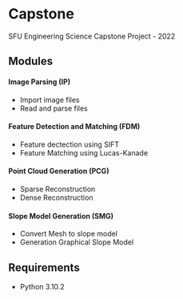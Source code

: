 # Capstone
SFU Engineering Science Capstone Project - 2022

## Modules
#### Image Parsing (IP)
* Import image files
* Read and parse files

#### Feature Detection and Matching (FDM)
* Feature dectection using SIFT
* Feature Matching using Lucas-Kanade

#### Point Cloud Generation (PCG)
* Sparse Reconstruction
* Dense Reconstruction

#### Slope Model Generation (SMG)
* Convert Mesh to slope model
* Generation Graphical Slope Model



## Requirements
* Python 3.10.2

